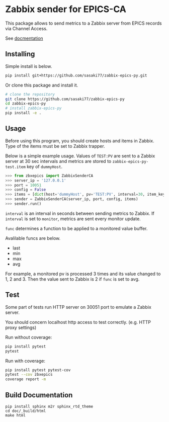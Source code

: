 # Zabbix sender for EPICS-CA

This package allows to send metrics to a Zabbix server from EPICS records via Channel Access.

See [docmentation](https://sasaki77.github.io/zabbix-epics-py/)

## Installing

Simple install is below.

```bash
pip install git+https://github.com/sasaki77/zabbix-epics-py.git
```

Or clone this package and install it.

```bash
# clone the repository
git clone https://github.com/sasaki77/zabbix-epics-py
cd zabbix-epics-py
# install zabbix-epics-py
pip install -e .
```

## Usage

Before using this program, you should create hosts and items in Zabbix.
Type of the items must be set to Zabbix trapper.

Below is a simple example usage.
Values of `TEST:PV` are sent to a Zabbix server at 30 sec intervals and metrics are stored to `zabbix-epics-py-test.item` key of `dummyHost`.

```python
>>> from zbxepics import ZabbixSenderCA
>>> server_ip = '127.0.0.1'
>>> port = 10051
>>> config = False
>>> items = [dict(host='dummyHost', pv='TEST:PV', interval=30, item_key='zabbix-epics-py-test.item', func='last')]
>>> sender = ZabbixSenderCA(server_ip, port, config, items)
>>> sender.run()
```

`interval` is an interval in seconds between sending metrics to Zabbix. If `interval` is set to `monitor`, metrics are sent every monitor update.

`func` determines a function to be applied to a monitored value buffer.

Avalilable funcs are below.

- last
- min
- max
- avg

For example, a monitored pv is processed 3 times and its value changed to 1, 2 and 3. Then the value sent to Zabbix is 2 if `func` is set to avg.

## Test

Some part of tests run HTTP server on 30051 port to emulate a Zabbix server.

You should concern localhost http access to test correctly.
(e.g. HTTP proxy settings)

Run without coverage:
```bash
pip install pytest
pytest
```

Run with coverage:
```bash
pip install pytest pytest-cov
pytest --cov zbxepics
coverage report -m
```

## Build Documentation
```
pip install sphinx m2r sphinx_rtd_theme
cd doc/_build/html
make html
```

